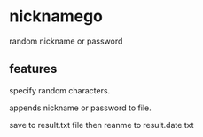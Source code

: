 # nicknamego
random nickname or password

## features

specify random characters.

appends nickname or password to file.





save to result.txt file
then reanme to result.date.txt